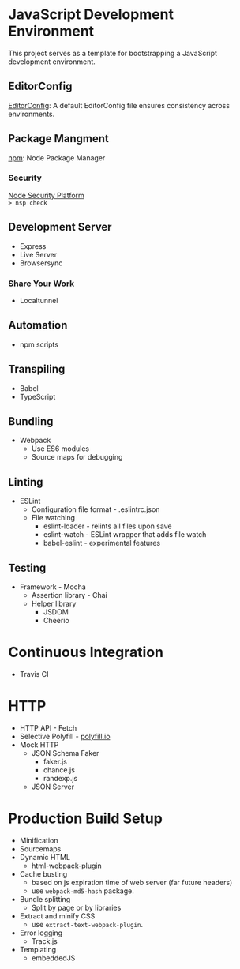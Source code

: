 # JavaScript Development Environment
This project serves as a template for bootstrapping a JavaScript development environment.

## EditorConfig
[EditorConfig](https://www.editorconfig.org): A default EditorConfig file ensures consistency across environments.

## Package Mangment
[npm](https://www.npmjs.com/): Node Package Manager

### Security
[Node Security Platform](https://nodesecurity.io/)  
`> nsp check`

## Development Server
* Express
* Live Server
* Browsersync

### Share Your Work
* Localtunnel

## Automation
* npm scripts

## Transpiling
* Babel
* TypeScript

## Bundling
* Webpack
  * Use ES6 modules
  * Source maps for debugging

## Linting
* ESLint
  * Configuration file format - .eslintrc.json
  * File watching
    * eslint-loader - relints all files upon save
    * eslint-watch - ESLint wrapper that adds file watch
    * babel-eslint - experimental features

## Testing
* Framework - Mocha
  * Assertion library - Chai
  * Helper library
    * JSDOM
    * Cheerio

# Continuous Integration
* Travis CI

# HTTP
* HTTP API - Fetch
* Selective Polyfill - [polyfill.io](https://polyfill.io/v2/docs/)
* Mock HTTP
  * JSON Schema Faker
    * faker.js
    * chance.js
    * randexp.js
  * JSON Server

# Production Build Setup
* Minification
* Sourcemaps
* Dynamic HTML
  * html-webpack-plugin
* Cache busting
  * based on js expiration time of web server (far future headers)
  * use `webpack-md5-hash` package.
* Bundle splitting
  * Split by page or by libraries
* Extract and minify CSS
  * use `extract-text-webpack-plugin`.
* Error logging
  * Track.js
* Templating
  * embeddedJS

